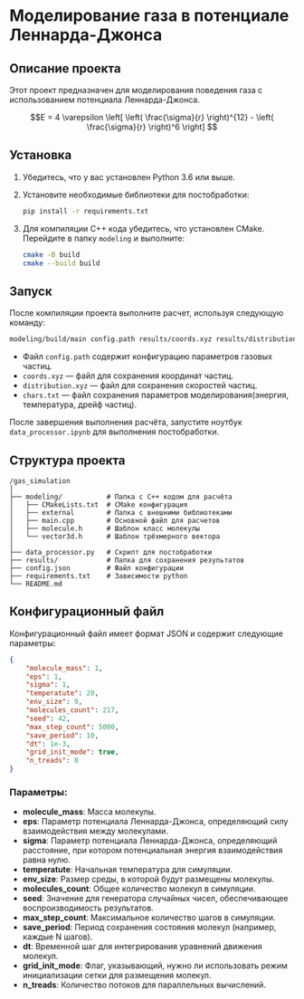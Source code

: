 # Моделирование газа в потенциале Леннарда-Джонса

## Описание проекта

Этот проект предназначен для моделирования поведения газа с использованием потенциала Леннарда-Джонса. 
```math
E = 4 \varepsilon \left[ \left( \frac{\sigma}{r} \right)^{12} - \left( \frac{\sigma}{r} \right)^6    \right]  
```

## Установка
1. Убедитесь, что у вас установлен Python 3.6 или выше.
2. Установите необходимые библиотеки для постобработки:

   ```bash
   pip install -r requirements.txt
   ```

3. Для компиляции C++ кода убедитесь, что установлен CMake. Перейдите в папку `modeling` и выполните:
   
   ```bash
   cmake -B build
   cmake --build build
   ```

## Запуск

После компиляции проекта выполните расчет, используя следующую команду:

```bash
modeling/build/main config.path results/coords.xyz results/distribution.xyz results/chars.txt
```

- Файл `config.path` содержит конфигурацию параметров газовых частиц.
- `coords.xyz` — файл для сохранения координат частиц.
- `distribution.xyz` — файл для сохранения скоростей частиц.
- `chars.txt` — файл сохранения параметров моделирования(энергия, температура, дрейф частиц).

После завершения выполнения расчёта, запустите ноутбук `data_processor.ipynb` для выполнения постобработки.

## Структура проекта

```
/gas_simulation
│
├── modeling/           # Папка с C++ кодом для расчёта
│   ├── CMakeLists.txt  # CMake конфигурация
│   ├── external        # Папка с внешними библиотеками
│   ├── main.cpp        # Основной файл для расчетов
│   ├── molecule.h      # Шаблон класс молекулы
│   └── vector3d.h      # Шаблон трёхмерного вектора
│
├── data_processor.py   # Скрипт для постобработки
├── results/            # Папка для сохранения результатов
├── config.json         # Файл конфигурации
├── requirements.txt    # Зависимости python
└── README.md
```

## Конфигурационный файл
Конфигурационный файл имеет формат JSON и содержит следующие параметры:

```json
{
    "molecule_mass": 1,
    "eps": 1,
    "sigma": 1,
    "temperatute": 20,
    "env_size": 9,
    "molecules_count": 217,
    "seed": 42,
    "max_step_count": 5000,
    "save_period": 10,
    "dt": 1e-3,
    "grid_init_mode": true,
    "n_treads": 8
}
```

### Параметры:

- **molecule_mass**: Масса молекулы.
- **eps**: Параметр потенциала Леннарда-Джонса, определяющий силу взаимодействия между молекулами.
- **sigma**: Параметр потенциала Леннарда-Джонса, определяющий расстояние, при котором потенциальная энергия взаимодействия равна нулю.
- **temperatute**: Начальная температура для симуляции.
- **env_size**: Размер среды, в которой будут размещены молекулы.
- **molecules_count**: Общее количество молекул в симуляции.
- **seed**: Значение для генератора случайных чисел, обеспечивающее воспроизводимость результатов.
- **max_step_count**: Максимальное количество шагов в симуляции.
- **save_period**: Период сохранения состояния молекул (например, каждые N шагов).
- **dt**: Временной шаг для интегрирования уравнений движения молекул.
- **grid_init_mode**: Флаг, указывающий, нужно ли использовать режим инициализации сетки для размещения молекул.
- **n_treads**: Количество потоков для параллельных вычислений.